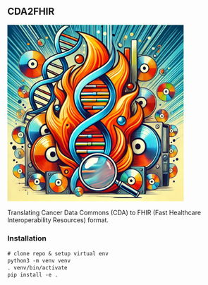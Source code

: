 ## CDA2FHIR

<img src="./img/img.jpg" alt="img" width="400"/>

Translating Cancer Data Commons (CDA) to FHIR (Fast Healthcare Interoperability Resources) format.

### Installation

```commandline
# clone repo & setup virtual env
python3 -m venv venv
. venv/bin/activate
pip install -e .
```

